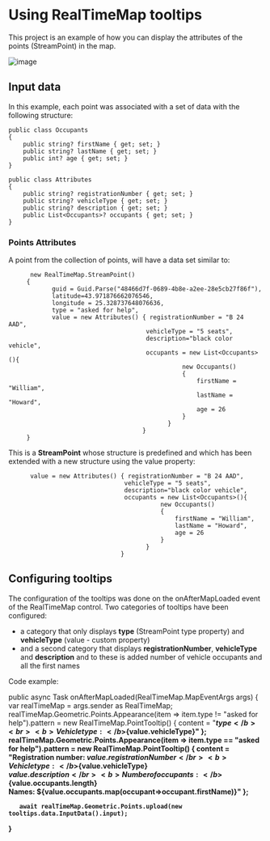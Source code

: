 # Using RealTimeMap tooltips
This project is an example of how you can display the attributes of the points (StreamPoint) in the map.

![image](https://github.com/ichim/LeafletForBlazor-NuGet/assets/8348463/85c38eee-3813-40a9-b254-ff8792457ae4)

## Input data
In this example, each point was associated with a set of data with the following structure:

    public class Occupants
    {
        public string? firstName { get; set; }
        public string? lastName { get; set; }
        public int? age { get; set; }
    }

    public class Attributes
    {
        public string? registrationNumber { get; set; }
        public string? vehicleType { get; set; }
        public string? description { get; set; }
        public List<Occupants>? occupants { get; set; }
    }
    
### Points Attributes

A point from the collection of points, will have a data set similar to:

          new RealTimeMap.StreamPoint()
         {
                guid = Guid.Parse("48466d7f-0689-4b8e-a2ee-28e5cb27f86f"),
                latitude=43.971876662076546, 
                longitude = 25.328737648076636,
                type = "asked for help",
                value = new Attributes() { registrationNumber = "B 24 AAD", 
                                          vehicleType = "5 seats", 
                                          description="black color vehicle",
                                          occupants = new List<Occupants>(){
                                                    new Occupants()
                                                    {
                                                        firstName = "William",
                                                        lastName = "Howard",
                                                        age = 26
                                                    }
                                                }
                                         }
         }

This is a **StreamPoint** whose structure is predefined and which has been extended with a new structure using the value property:

          value = new Attributes() { registrationNumber = "B 24 AAD", 
                                    vehicleType = "5 seats", 
                                    description="black color vehicle",
                                    occupants = new List<Occupants>(){
                                              new Occupants()
                                              {
                                                  firstName = "William",
                                                  lastName = "Howard",
                                                  age = 26
                                              }
                                          }
                                   }

## Configuring tooltips

The configuration of the tooltips was done on the onAfterMapLoaded event of the RealTimeMap control. Two categories of tooltips have been configured:
- a category that only displays **type** (StreamPoint type property) and **vehicleType** (value - custom property)
- and a second category that displays **registrationNumber**, **vehicleType** and **description** and to these is added number of vehicle occupants and all the first names

Code example:

   public async Task onAfterMapLoaded(RealTimeMap.MapEventArgs args)
   {
       var realTimeMap = args.sender as RealTimeMap;
       realTimeMap.Geometric.Points.Appearance(item => item.type != "asked for help").pattern = new RealTimeMap.PointTooltip()
           {
               content = "<b>${type}</b><br><b>Vehicle type: </b>${value.vehicleType}"
           };
       realTimeMap.Geometric.Points.Appearance(item => item.type == "asked for help").pattern = new RealTimeMap.PointTooltip()
           {
               content = "<b>Registration number: </b>${value.registrationNumber}</br><b>Vehicle type: </b>${value.vehicleType}</br>${value.description}</br><b>Number of occupants: </b>${value.occupants.length}</br><b>Names: </b>${value.occupants.map(occupant=>occupant.firstName)}"
           };

       await realTimeMap.Geometric.Points.upload(new tooltips.data.InputData().input);
   }


